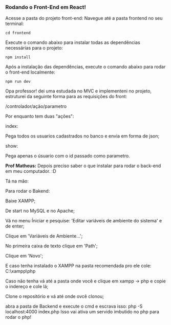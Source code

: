 ### Rodando o Front-End em React!
Acesse a pasta do projeto front-end: Navegue até a pasta frontend no seu terminal:

```
cd frontend
```

Execute o comando abaixo para instalar todas as dependências necessárias para o projeto:

```
npm install
```

Após a instalação das dependências, execute o comando abaixo para rodar o front-end localmente:

```
npm run dev
```

Opa professor! dei uma estudada no MVC e implementeni no projeto, estruturei da seguinte forma para as requisições do front:

/controlador/ação/parametro

Por enquanto tem duas "ações": 

index:

Pega todos os usuarios cadastrados no banco e envia em forma de json;

show:

Pega apenas o úsuario com o id passado como parametro.

<b>Prof Matheus:</b> Depois preciso saber o que instalar para rodar o back-end em meu computador. :D

Tá na mão: 

Para rodar o Bakend:

Baixe XAMPP;

De start no MySQL e no Apache;

Vá no menu Íniciar e pesquise:
'Editar variáveis de ambiente do sistema' e de enter;

Clique em 'Variáveis de Ambiente...';

No primeira caixa de texto clique em 'Path';

Clique em 'Novo';

E caso tenha instalado o XAMPP na pasta recomendada pro ele cole:
C:\xampp\php

Caso não tenha vá até a pasta onde você e clique em xampp -> php e copie o indereço e cole lá;

Clone o repositório e vá até onde ovcê clonou;

abra a pasta de Backend e execute o cmd e escrava isso:
php -S localhost:4000 index.php
Isso vai ativa um servido imbutido no php para rodar o php!

